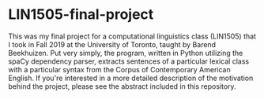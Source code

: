 # LIN1505-final-project

This was my final project for a computational linguistics class (LIN1505) that I took in Fall 2019 at the University of Toronto, taught by Barend Beekhuizen. Put very simply, the program, written in Python utilizing the spaCy dependency parser, extracts sentences of a particular lexical class with a particular syntax from the Corpus of Contemporary American English. If you're interested in a more detailed description of the motivation behind the project, please see the abstract included in this repository. 
